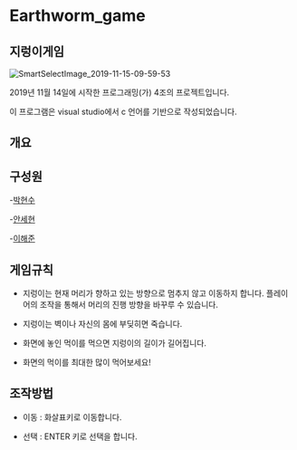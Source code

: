 # Earthworm_game
## 지렁이게임
![SmartSelectImage_2019-11-15-09-59-53](https://user-images.githubusercontent.com/50326082/68908491-d778f380-078e-11ea-8272-2482c1305935.png)

2019년 11월 14일에 시작한 프로그래밍(가) 4조의 프로젝트입니다.

이 프로그램은 visual studio에서 c 언어를 기반으로 작성되었습니다. 

## 개요

## 구성원
-[박현수](https://github.com/00yhsp)

-[안세현](https://github.com/Sehyeon-An)

-[이해준](https://github.com/haejun0410)


## 게임규칙

  * 지렁이는 현재 머리가 향하고 있는 방향으로 멈추지 않고 이동하지 합니다.
    플레이어의 조작을 통해서 머리의 진행 방향을 바꾸루 수 있습니다.
  
  * 지렁이는 벽이나 자신의 몸에 부딪히면 죽습니다.
  
  * 화면에 놓인 먹이를 먹으면 지렁이의 길이가 길어집니다. 
  
  * 화면의 먹이를 최대한 많이 먹어보세요!
  
  
  
## 조작방법

 * 이동 : 화살표키로 이동합니다.
 
 * 선택 : ENTER 키로 선택을 합니다.
